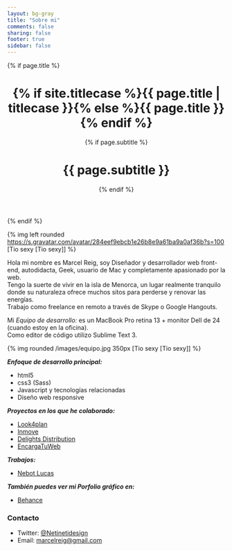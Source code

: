 ```yaml
---
layout: bg-gray
title: "Sobre mi"
comments: false
sharing: false
footer: true
sidebar: false
---
```


<!-- ////////////////////////////////////////////// SOBRE MI /////////////////
    ///////////////////////////////////////////////////////////////////////// -->


<div class="spacer"></div>

{% if page.title %}
<header class="page-header">
<h1 class="page-title">{% if site.titlecase %}{{ page.title | titlecase }}{% else %}{{ page.title }}{% endif %}</h1>
{% if page.subtitle %}<h1 class="subheader">{{ page.subtitle }}</h1>{% endif %}
</header>
{% endif %}

{% img left rounded https://s.gravatar.com/avatar/284eef9ebcb1e26b8e9a61ba9a0af36b?s=100 [Tio sexy [Tio sexy]] %}

Hola mi nombre es Marcel Reig, soy Diseñador y desarrollador web front-end, autodidacta, Geek, usuario de Mac <span class="icon-finder"></span> y completamente apasionado por la web.<br>
Tengo la suerte de vivir en la isla de Menorca, un lugar realmente tranquilo donde su naturaleza ofrece muchos sitos para perderse y renovar las energías.<br>
Trabajo como freelance en remoto a través de Skype o Google Hangouts.

Mi _Equipo de desarrollo:_ es un MacBook Pro retina 13 + monitor Dell de 24 (cuando estoy en la oficina).<br>
Como editor de código utilizo Sublime Text 3.

{% img rounded /images/equipo.jpg 350px [Tio sexy [Tio sexy]] %}

___Enfoque de desarrollo principal:___

+ html5
+ css3 (Sass)
+ Javascript y tecnologías relacionadas
+ Diseño web responsive

___Proyectos en los que he colaborado:___

+ [Look4plan](http://www.look4plan.com/)
+ [Inmove](http://www.inmove.co/)
+ [Delights Distribution](http://www.delightsdistribution.com/)
+ [EncargaTuWeb](http://www.encargatuweb.com/)

___Trabajos:___

+ [Nebot Lucas](http://www.nebotlucas.com/)



___También puedes ver mi Porfolio gráfico en:___

+ [Behance](https://www.behance.net/netinetidesign)



<h3>Contacto</h3>

+ Twitter: [@Netinetidesign](https://twitter.com/Netinetidesign)
+ Email: marcelreig@gmail.com



 <div class="spacer"></div>
